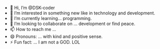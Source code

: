 - 👋 Hi, I’m @DSK-coder
- 👀 I’m interested in something new like in technology and development.
- 🌱 I’m currently learning... programming.
- 💞️ I’m looking to collaborate on ... development or find peace.
- 📫 How to reach me ... 
- 😄 Pronouns: ... with kind and positive sense.
- ⚡ Fun fact: ... I am not a GOD. LOL

<!---
DSK-coder/DSK-coder is a ✨ special ✨ repository because its `README.md` (this file) appears on your GitHub profile.
You can click the Preview link to take a look at your changes.
--->
